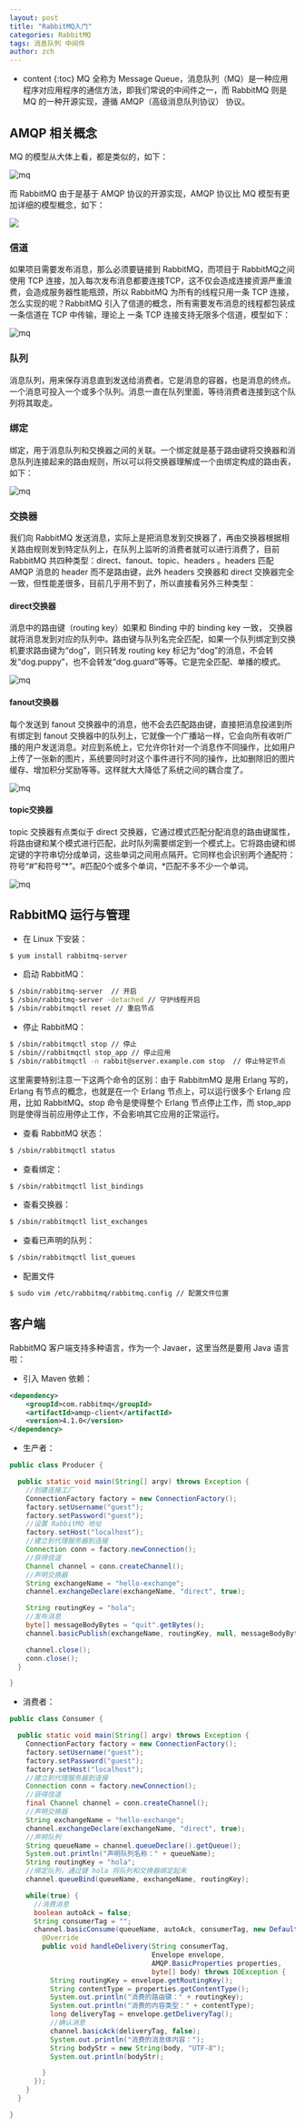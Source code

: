 ```yaml
---
layout: post
title: "RabbitMQ入门"
categories: RabbitMQ
tags: 消息队列 中间件
author: zch
---
```


* content
{:toc}
MQ 全称为 Message Queue，消息队列（MQ）是一种应用程序对应用程序的通信方法，即我们常说的中间件之一，而 RabbitMQ 则是 MQ 的一种开源实现，遵循 AMQP（高级消息队列协议） 协议。













## AMQP 相关概念

MQ 的模型从大体上看，都是类似的，如下：

![mq](https://raw.githubusercontent.com/objcoding/objcoding.github.io/master/images/rabbit_mq_2.png)

而 RabbitMQ 由于是基于 AMQP 协议的开源实现，AMQP 协议比 MQ 模型有更加详细的模型概念，如下：

![](https://raw.githubusercontent.com/objcoding/objcoding.github.io/master/images/rabbit_mq.png)



### 信道

如果项目需要发布消息，那么必须要链接到 RabbitMQ，而项目于 RabbitMQ之间使用 TCP 连接，加入每次发布消息都要连接TCP，这不仅会造成连接资源严重浪费，会造成服务器性能瓶颈，所以 RabbitMQ 为所有的线程只用一条 TCP 连接，怎么实现的呢？RabbitMQ 引入了信道的概念，所有需要发布消息的线程都包装成一条信道在 TCP 中传输，理论上 一条 TCP 连接支持无限多个信道，模型如下：

![mq](https://raw.githubusercontent.com/objcoding/objcoding.github.io/master/images/rabbit_mq_3.png)



### 队列

消息队列，用来保存消息直到发送给消费者。它是消息的容器，也是消息的终点。一个消息可投入一个或多个队列。消息一直在队列里面，等待消费者连接到这个队列将其取走。





### 绑定

绑定，用于消息队列和交换器之间的关联。一个绑定就是基于路由键将交换器和消息队列连接起来的路由规则，所以可以将交换器理解成一个由绑定构成的路由表，如下：

![mq](https://raw.githubusercontent.com/objcoding/objcoding.github.io/master/images/rabbit_mq_4.png)





### 交换器

我们向 RabbitMQ 发送消息，实际上是把消息发到交换器了，再由交换器根据相关路由规则发到特定队列上，在队列上监听的消费者就可以进行消费了，目前 RabbitMQ 共四种类型：direct、fanout、topic、headers 。headers 匹配 AMQP 消息的 header 而不是路由键，此外 headers 交换器和 direct 交换器完全一致，但性能差很多，目前几乎用不到了，所以直接看另外三种类型：

#### direct交换器

消息中的路由键（routing key）如果和 Binding 中的 binding key 一致， 交换器就将消息发到对应的队列中。路由键与队列名完全匹配，如果一个队列绑定到交换机要求路由键为“dog”，则只转发 routing key 标记为“dog”的消息，不会转发“dog.puppy”，也不会转发“dog.guard”等等。它是完全匹配、单播的模式。

![mq](https://raw.githubusercontent.com/objcoding/objcoding.github.io/master/images/rabbit_mq_5.png)



#### fanout交换器

每个发送到 fanout 交换器中的消息，他不会去匹配路由键，直接把消息投递到所有绑定到 fanout 交换器中的队列上，它就像一个广播站一样，它会向所有收听广播的用户发送消息。对应到系统上，它允许你针对一个消息作不同操作，比如用户上传了一张新的图片，系统要同时对这个事件进行不同的操作，比如删除旧的图片缓存、增加积分奖励等等。这样就大大降低了系统之间的耦合度了。

![mq](https://raw.githubusercontent.com/objcoding/objcoding.github.io/master/images/rabbit_mq_6.png)



#### topic交换器

topic 交换器有点类似于 direct 交换器，它通过模式匹配分配消息的路由键属性，将路由键和某个模式进行匹配，此时队列需要绑定到一个模式上。它将路由键和绑定键的字符串切分成单词，这些单词之间用点隔开。它同样也会识别两个通配符：符号“#”和符号“*”。#匹配0个或多个单词，*匹配不多不少一个单词。

![mq](https://raw.githubusercontent.com/objcoding/objcoding.github.io/master/images/rabbit_mq_7.png)





## RabbitMQ 运行与管理

- 在 Linux 下安装：

```bash
$ yum install rabbitmq-server
```

- 启动 RabbitMQ：

```bash
$ /sbin/rabbitmq-server  // 开启
$ /sbin/rabbitmq-server -detached // 守护线程开启
$ /sbin/rabbitmqctl reset // 重启节点
```

- 停止 RabbitMQ：

```bash
$ /sbin/rabbitmqctl stop // 停止
$ /sbin//rabbitmqctl stop_app // 停止应用
$ /sbin/rabbitmqctl -n rabbit@server.example.com stop  // 停止特定节点
```

这里需要特别注意一下这两个命令的区别：由于 RabbitmMQ 是用 Erlang 写的，Erlang 有节点的概念，也就是在一个 Erlang 节点上，可以运行很多个 Erlang 应用，比如 RabbitMQ。stop 命令是使得整个 Erlang 节点停止工作，而 stop_app 则是使得当前应用停止工作，不会影响其它应用的正常运行。

- 查看 RabbitMQ 状态：

```bash
$ /sbin/rabbitmqctl status
```

- 查看绑定：

```bash
$ /sbin/rabbitmqctl list_bindings
```

- 查看交换器：

```bash
$ /sbin/rabbitmqctl list_exchanges
```

- 查看已声明的队列：

```bash
$ /sbin/rabbitmqctl list_queues
```

- 配置文件

```bash
$ sudo vim /etc/rabbitmq/rabbitmq.config // 配置文件位置
```





## 客户端

RabbitMQ 客户端支持多种语言，作为一个 Javaer，这里当然是要用 Java 语言啦：

- 引入 Maven 依赖：

```xml
<dependency>
    <groupId>com.rabbitmq</groupId>
    <artifactId>amqp-client</artifactId>
    <version>4.1.0</version>
</dependency>
```

- 生产者：

```java
public class Producer {

  public static void main(String[] argv) throws Exception {
    //创建连接工厂
    ConnectionFactory factory = new ConnectionFactory();
    factory.setUsername("guest");
    factory.setPassword("guest");
    //设置 RabbitMQ 地址
    factory.setHost("localhost");
    //建立到代理服务器到连接
    Connection conn = factory.newConnection();
    //获得信道
    Channel channel = conn.createChannel();
    //声明交换器
    String exchangeName = "hello-exchange";
    channel.exchangeDeclare(exchangeName, "direct", true);

    String routingKey = "hola";
    //发布消息
    byte[] messageBodyBytes = "quit".getBytes();
    channel.basicPublish(exchangeName, routingKey, null, messageBodyBytes);

    channel.close();
    conn.close();
  }

}
```



- 消费者：

```java
public class Consumer {

  public static void main(String[] argv) throws Exception {
    ConnectionFactory factory = new ConnectionFactory();
    factory.setUsername("guest");
    factory.setPassword("guest");
    factory.setHost("localhost");
    //建立到代理服务器到连接
    Connection conn = factory.newConnection();
    //获得信道
    final Channel channel = conn.createChannel();
    //声明交换器
    String exchangeName = "hello-exchange";
    channel.exchangeDeclare(exchangeName, "direct", true);
    //声明队列
    String queueName = channel.queueDeclare().getQueue();
    System.out.println("声明队列名称：" + queueName);
    String routingKey = "hola";
    //绑定队列，通过键 hola 将队列和交换器绑定起来
    channel.queueBind(queueName, exchangeName, routingKey);

    while(true) {
      //消费消息
      boolean autoAck = false;
      String consumerTag = "";
      channel.basicConsume(queueName, autoAck, consumerTag, new DefaultConsumer(channel) {
        @Override
        public void handleDelivery(String consumerTag,
                                   Envelope envelope,
                                   AMQP.BasicProperties properties,
                                   byte[] body) throws IOException {
          String routingKey = envelope.getRoutingKey();
          String contentType = properties.getContentType();
          System.out.println("消费的路由键：" + routingKey);
          System.out.println("消费的内容类型：" + contentType);
          long deliveryTag = envelope.getDeliveryTag();
          //确认消息
          channel.basicAck(deliveryTag, false);
          System.out.println("消费的消息体内容：");
          String bodyStr = new String(body, "UTF-8");
          System.out.println(bodyStr);

        }
      });
    }
  }

}
```











